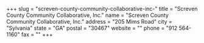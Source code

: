 +++
slug = "screven-county-community-collaborative-inc-"
title = "Screven County Community Collaborative, Inc."
name = "Screven County Community Collaborative, Inc."
address = "205 Mims Road"
city = "Sylvania"
state = "GA"
postal = "30467"
website = ""
phone = "912 564-1160"
fax = ""
+++
